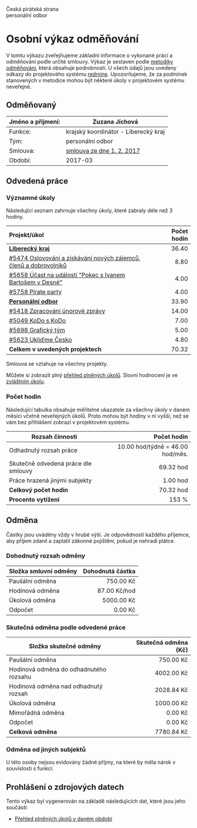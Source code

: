 Česká pirátská strana  
personální odbor

Osobní výkaz odměňování
=======================

V tomtu výkazu zveřejňujeme základní informace o vykonané práci a odměňování
podle určité smlouvy. Výkaz je sestaven podle [metodiky odměňování][metodika],
která obsahuje podrobnosti. U všech údajů jsou uvedeny odkazy do projektového
systému [redmine](https://redmine.pirati.cz). Upozorňujeme, že za podmínek
stanovených v metodice mohou být některé úkoly v projektovém systému neveřejné.

Odměňovaný
----------

Jméno a příjmení:                      | Zuzana Jíchová
-----------------------                | --------------------
Funkce:                                | krajský koordinátor - Liberecký kraj
Tým:                                   | personální odbor
Smlouva:                               | [smlouva ze dne 1. 2. 2017][smlouva]
Období:                                | 2017-03


Odvedená práce
--------------

### Významné úkoly

Následující seznam zahrnuje všechny úkoly, které zabraly déle než 3 hodiny.

| Projekt/úkol                                                               |   Počet hodin |
|:---------------------------------------------------------------------------|--------------:|
| **[Liberecký kraj][p78]**                                                  |         36.40 |
| [#5474 Oslovování a získávání nových zájemců, členů a dobrovolníků][t5474] |          8.80 |
| [#5658 Účast na události "Pokec s Ivanem Bartošem v Desné"][t5658]         |          4.00 |
| [#5758 Pirate party][t5758]                                                |          4.00 |
| **[Personální odbor][p37]**                                                |         33.90 |
| [#5418 Zpracování únorové zprávy][t5418]                                   |         14.00 |
| [#5049 KoDo s KoDo][t5049]                                                 |          7.00 |
| [#5698 Grafický tým][t5698]                                                |          5.00 |
| [#5623 Ukliďme Česko][t5623]                                               |          4.80 |
| **Celkem v uvedených projektech**                                          |         70.32 |

Smlouva se vztahuje na všechny projekty. 

Můžete si zobrazit plný [přehled plněných úkolů][tasklist].
Slovní hodnocení je ve [zvláštním úkolu][hodnoceni].


### Počet hodin

Následující tabulka obsahuje měřitelné ukazatele za všechny úkoly v daném měsíci
včetně neveřejných úkolů. Proto mohou být hodiny v ní vyšší, než se vám bez
přihlášení zobrazí v projektovém systému.

Rozsah činnosti                        | Počet hodin
--------------                         | ----------:
Odhadnutý rozsah práce                 |  10.00 hod/týdně =  46.00 hod/měs.
Skutečně odvedená práce dle smlouvy    |  69.32 hod
Práce hrazená jinými subjekty          |   1.00 hod
**Celkový počet hodin**                |  70.32 hod
**Procento vytížení**                  |  153 %

Odměna
------

Částky jsou uváděny vždy v hrubé výši. Je odpovědností každého příjemce, aby
příjem zdanil a zaplatil zákonné pojištění, pokud je nehradí plátce.

### Dohodnutý rozsah odměny

Složka smluvní odměny                  | Dohodnutá částka
----------------                       | ------------------:
Paušální odměna                        |   750.00 Kč
Hodinová odměna                        |    87.00 Kč/hod
Úkolová odměna                         |  5000.00 Kč
Odpočet                                |     0.00 Kč

### Skutečná odměna podle odvedené práce

Složka skutečné odměny                 | Skutečná odměna (Kč)
---------------------                  | ---------------------:
Paušální odměna                        |   750.00 Kč
Hodinová odměna do odhadnutého rozsahu |  4002.00 Kč
Hodinová odměna nad odhadnutý rozsah   |  2028.84 Kč
Úkolová odměna                         |  1000.00 Kč
Mimořádná odměna                       |     0.00 Kč
Odpočet                                |     0.00 Kč
**Celková odměna**                     |  7780.84 Kč


### Odměna od jiných subjektů

U této osoby nejsou evidovány žádné příjmy, na které by měla nárok v souvislosti s funkcí.


Prohlášení o zdrojových datech
------------------------------

Tento výkaz byl vygenerován na základě následujících dat, které jsou jeho součástí:

* [Přehled plněných úkolů v daném období](user_report.csv)

[hodnoceni]: https://redmine.pirati.cz/issues/5234
[metodika]: https://redmine.pirati.cz/projects/po/wiki/Odmenovani


[p78]: https://redmine.pirati.cz/time_entries?c[]=project&c[]=user&c[]=activity&c[]=issue&c[]=hours&c[]=cf_16&c[]=spent_on&f[]=spent_on&f[]=user_id&f[]=&op[spent_on]=><&op[user_id]==&utf8=%E2%9C%93&v[spent_on][]=2017-03-01&v[spent_on][]=2017-03-31&v[user_id][]=2&v[user_id][]=5&v[user_id][]=9&f[]=project_id&op[project_id]==&v[project_id][]=78

[t5474]: https://redmine.pirati.cz/issues/5474/time_entries?c[]=project&c[]=user&c[]=activity&c[]=issue&c[]=hours&c[]=cf_16&c[]=spent_on&f[]=spent_on&f[]=user_id&f[]=&op[spent_on]=><&op[user_id]==&utf8=%E2%9C%93&v[spent_on][]=2017-03-01&v[spent_on][]=2017-03-31&v[user_id][]=2&v[user_id][]=5&v[user_id][]=9

[t5658]: https://redmine.pirati.cz/issues/5658/time_entries?c[]=project&c[]=user&c[]=activity&c[]=issue&c[]=hours&c[]=cf_16&c[]=spent_on&f[]=spent_on&f[]=user_id&f[]=&op[spent_on]=><&op[user_id]==&utf8=%E2%9C%93&v[spent_on][]=2017-03-01&v[spent_on][]=2017-03-31&v[user_id][]=2&v[user_id][]=5&v[user_id][]=9

[t5758]: https://redmine.pirati.cz/issues/5758/time_entries?c[]=project&c[]=user&c[]=activity&c[]=issue&c[]=hours&c[]=cf_16&c[]=spent_on&f[]=spent_on&f[]=user_id&f[]=&op[spent_on]=><&op[user_id]==&utf8=%E2%9C%93&v[spent_on][]=2017-03-01&v[spent_on][]=2017-03-31&v[user_id][]=2&v[user_id][]=5&v[user_id][]=9

[p37]: https://redmine.pirati.cz/time_entries?c[]=project&c[]=user&c[]=activity&c[]=issue&c[]=hours&c[]=cf_16&c[]=spent_on&f[]=spent_on&f[]=user_id&f[]=&op[spent_on]=><&op[user_id]==&utf8=%E2%9C%93&v[spent_on][]=2017-03-01&v[spent_on][]=2017-03-31&v[user_id][]=2&v[user_id][]=5&v[user_id][]=9&f[]=project_id&op[project_id]==&v[project_id][]=37

[t5418]: https://redmine.pirati.cz/issues/5418/time_entries?c[]=project&c[]=user&c[]=activity&c[]=issue&c[]=hours&c[]=cf_16&c[]=spent_on&f[]=spent_on&f[]=user_id&f[]=&op[spent_on]=><&op[user_id]==&utf8=%E2%9C%93&v[spent_on][]=2017-03-01&v[spent_on][]=2017-03-31&v[user_id][]=2&v[user_id][]=5&v[user_id][]=9

[t5049]: https://redmine.pirati.cz/issues/5049/time_entries?c[]=project&c[]=user&c[]=activity&c[]=issue&c[]=hours&c[]=cf_16&c[]=spent_on&f[]=spent_on&f[]=user_id&f[]=&op[spent_on]=><&op[user_id]==&utf8=%E2%9C%93&v[spent_on][]=2017-03-01&v[spent_on][]=2017-03-31&v[user_id][]=2&v[user_id][]=5&v[user_id][]=9

[t5698]: https://redmine.pirati.cz/issues/5698/time_entries?c[]=project&c[]=user&c[]=activity&c[]=issue&c[]=hours&c[]=cf_16&c[]=spent_on&f[]=spent_on&f[]=user_id&f[]=&op[spent_on]=><&op[user_id]==&utf8=%E2%9C%93&v[spent_on][]=2017-03-01&v[spent_on][]=2017-03-31&v[user_id][]=2&v[user_id][]=5&v[user_id][]=9

[t5623]: https://redmine.pirati.cz/issues/5623/time_entries?c[]=project&c[]=user&c[]=activity&c[]=issue&c[]=hours&c[]=cf_16&c[]=spent_on&f[]=spent_on&f[]=user_id&f[]=&op[spent_on]=><&op[user_id]==&utf8=%E2%9C%93&v[spent_on][]=2017-03-01&v[spent_on][]=2017-03-31&v[user_id][]=2&v[user_id][]=5&v[user_id][]=9



[tasklist]: https://redmine.pirati.cz/time_entries?c[]=project&c[]=user&c[]=activity&c[]=issue&c[]=hours&c[]=cf_16&c[]=spent_on&f[]=spent_on&f[]=user_id&f[]=&op[spent_on]=><&op[user_id]==&utf8=%E2%9C%93&v[spent_on][]=2017-03-01&v[spent_on][]=2017-03-31&v[user_id][]=259

[smlouva]: https://smlouvy.pirati.cz/smlouvy/2017/02/01/kk-jichova/
